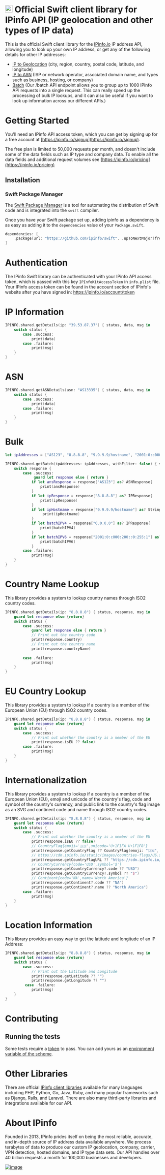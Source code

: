 # [<img src="https://ipinfo.io/static/ipinfo-small.svg" alt="IPinfo" width="24"/>](https://ipinfo.io/) Official Swift client library for IPinfo API (IP geolocation and other types of IP data)

This is the official Swift client library for the [IPinfo.io](https://ipinfo.io) IP address API, allowing you to look up your own IP address, or get any of the following details for other IP addresses:

- [IP to Geolocation](https://ipinfo.io/ip-geolocation-api) (city, region, country, postal code, latitude, and longitude)
- [IP to ASN](https://ipinfo.io/asn-api) (ISP or network operator, associated domain name, and types such as business, hosting, or company)
- [Batch](https://ipinfo.io/developers/advanced-usage#batching-requests) (Our /batch API endpoint allows you to group up to 1000 IPinfo API requests into a single request. This can really speed up the processing of bulk IP lookups, and it can also be useful if you want to look up information across our different APIs.)

# Getting Started

You'll need an IPinfo API access token, which you can get by signing up for a free account at [https://ipinfo.io/signup](https://ipinfo.io/signup).

The free plan is limited to 50,000 requests per month, and doesn't include some of the data fields such as IP type and company data. To enable all the data fields and additional request volumes see [https://ipinfo.io/pricing](https://ipinfo.io/pricing)

## Installation

### Swift Package Manager

The [Swift Package Manager](https://swift.org/package-manager/) is a tool for automating the distribution of Swift code and is integrated into the `swift` compiler. 

Once you have your Swift package set up, adding ipinfo as a dependency is as easy as adding it to the `dependencies` value of your `Package.swift`.

```swift
dependencies: [
    .package(url: "https://github.com/ipinfo/swift", .upToNextMajor(from: "0.1.0"))
]
```

# Authentication

The IPinfo Swift library can be authenticated with your IPinfo API access token, which is passed with this key `IPInfoKitAccessToken` in `info.plist` file. Your IPinfo access token can be found in the account section of IPinfo's website after you have signed in: https://ipinfo.io/account/token

# IP Information

```swift
IPINFO.shared.getDetails(ip: "39.53.87.37") { status, data, msg in
    switch status {
        case .success:
            print(data)
        case .failure:
            print(msg)
    }
}
```

# ASN

```swift
IPINFO.shared.getASNDetails(asn: "AS13335") { status, data, msg in
    switch status {
        case .success:
            print(data)
        case .failure:
            print(msg)
    }
}
```

# Bulk

```swift
let ipAddresses = ["AS123", "8.8.8.8", "9.9.9.9/hostname", "2001:0:c000:200::0:255:1", "0.0.0.0"]

IPINFO.shared.getBatch(ipAddresses: ipAddresses, withFilter: false) { status, response, msg in
    switch response {
        case .success:
             guard let response else { return }
            if let ansResponse = response["AS123"] as? ASNResponse{
                print(ansResponse)
            }
            if let ipResponse = response["8.8.8.8"] as? IPResponse{
                print(ipResponse)
            }
            if let ipHostname = response["9.9.9.9/hostname"] as? String{
                 print(ipHostname)
            }
            if let batchIPV4 = response["0.0.0.0"] as? IPResponse{
                print(batchIPV4)
            }
            if let batchIPV6 = response["2001:0:c000:200::0:255:1"] as? IPResponse{
                print(batchIPV6)
            }
        case .failure:
            print(msg)
    }
}
```

# Country Name Lookup

This library provides a system to lookup country names through ISO2 country codes.
```swift
IPINFO.shared.getDetails(ip: "8.8.8.8") { status, response, msg in
    guard let response else {return}
    switch status {
        case .success:
            guard let response else { return }
            // Print out the country code
            print(response.country)
            // Print out the country name
            print(response.countryName)
            
        case .failure:
            print(msg)
    }
}
```

# EU Country Lookup

This library provides a system to lookup if a country is a member of the European Union (EU) through ISO2 country codes.
```swift
IPINFO.shared.getDetails(ip: "8.8.8.8") { status, response, msg in
    guard let response else {return}
    switch status {
        case .success:
            // Print out whether the country is a member of the EU
            print(response.isEU ?? false)
        case .failure:
            print(msg)
    }
}
```

# Internationalization

This library provides a system to lookup if a country is a member of the European Union (EU), emoji and unicode of the country's flag, code and symbol of the country's currency, and public link to the country's flag image as an SVG and continent code and name through ISO2 country codes.

```swift
IPINFO.shared.getDetails(ip: "8.8.8.8") { status, response, msg in
    guard let response else {return}
    switch status {
        case .success:
            // Print out whether the country is a member of the EU
            print(response.isEU ?? false)
            // CountryFlag{emoji='🇺🇸',unicode='U+1F1FA U+1F1F8'}
            print(response.getCountryFlag ?? CountryFlag(emoji: "🇺🇸", unicode: "U+1F1FA U+1F1F8"))
            // https://cdn.ipinfo.io/static/images/countries-flags/US.svg
            print(response.getCountryFlagURL ?? "https://cdn.ipinfo.io/static/images/countries-flags/US.svg")
            // CountryCurrency{code='USD',symbol='$'}
            print(response.getCountryCurrency?.code ?? "USD")
            print(response.getCountryCurrency?.symbol ?? "$")
            // Continent{code='NA',name='North America'}
            print(response.getContinent?.code ?? "NA")
            print(response.getContinent?.name ?? "North America")
        case .failure:
            print(msg)
    }
}
```

# Location Information

This library provides an easy way to get the latitude and longitude of an IP Address:

```swift
IPINFO.shared.getDetails(ip: "8.8.8.8") { status, response, msg in
    guard let response else {return}
    switch status {
        case .success:
            // Print out the Latitude and Longitude
            print(response.getLatitude ?? "")
            print(response.getLongitude ?? "")
         case .failure:
            print(msg)
    }
}
```

# Contributing

## Running the tests

Some tests require a [token](https://ipinfo.io/dashboard/token) to pass. You can add yours as an [environment variable of the scheme](https://developer.apple.com/documentation/xcode/customizing-the-build-schemes-for-a-project/#Specify-launch-arguments-and-environment-variables).  

# Other Libraries

There are official [IPinfo client libraries](https://ipinfo.io/developers/libraries) available for many languages including PHP, Python, Go, Java, Ruby, and many popular frameworks such as Django, Rails, and Laravel. There are also many third-party libraries and integrations available for our API.

# About IPinfo

Founded in 2013, IPinfo prides itself on being the most reliable, accurate, and in-depth source of IP address data available anywhere. We process terabytes of data to produce our custom IP geolocation, company, carrier, VPN detection, hosted domains, and IP type data sets. Our API handles over 40 billion requests a month for 100,000 businesses and developers.

[![image](https://avatars3.githubusercontent.com/u/15721521?s=128&u=7bb7dde5c4991335fb234e68a30971944abc6bf3&v=4)](https://ipinfo.io/)
